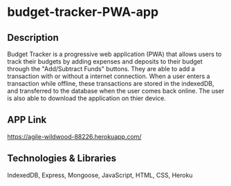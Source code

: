 # budget-tracker-PWA-app

## Description
Budget Tracker is a progressive web application (PWA) that allows users to track their budgets by adding expenses and deposits to their budget through the "Add/Subtract Funds" buttons. They are able to add a transaction with or without a internet connection. When a user enters a transaction while offline, these transactions are stored in the indexedDB, and transferred to the database when the user comes back online. The user is also able to download the application on thier device. 

## APP Link
https://agile-wildwood-88226.herokuapp.com/

## Technologies & Libraries
IndexedDB, Express, Mongoose, JavaScript, HTML, CSS, Heroku

